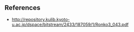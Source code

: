 ## References

- http://repository.kulib.kyoto-u.ac.jp/dspace/bitstream/2433/187059/1/Ronko3_043.pdf